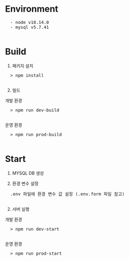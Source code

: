 # Environment

  <pre>
  - node v18.14.0
  - mysql v5.7.41
  </pre>



# Build

1. 패키지 설치

  <pre>
  > npm install
  </pre>

2. 빌드

  개발 환경
  <pre>
  > npm run dev-build
  </pre>

  운영 환경
  <pre>
  > npm run prod-build
  </pre>

# Start

1. MYSQL DB 생성

2. 환경 변수 설정

  <pre>
  .env 파일에 환경 변수 값 설정 (.env.form 파일 참고)
  </pre>

2. 서버 실행

  개발 환경
  <pre>
  > npm run dev-start
  </pre>

  운영 환경
  <pre>
  > npm run prod-start
  </pre>

